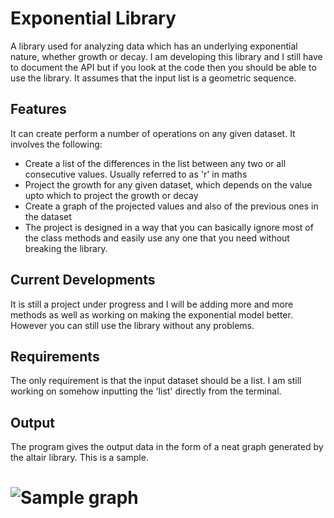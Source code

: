 # Exponential Library

A library used for analyzing data which has an underlying exponential nature, whether growth or decay. I am developing this library and I still have to document the API but if you look at the code then you should be able to use the library.
It assumes that the input list is a geometric sequence.

## Features
It can create perform a number of operations on any given dataset. It involves the following:
- Create a list of the differences in the list between any two or all consecutive values. Usually referred to as 'r' in maths
- Project the growth for any given dataset, which depends on the value upto which to project the growth or decay
- Create a graph of the projected values and also of the previous ones in the dataset
- The project is designed in a way that you can basically ignore most of the class methods and easily use any one that you need without breaking the library.

## Current Developments
It is still a project under progress and I will be adding more and more methods as well as working on making the exponential model better. However you can still use the library without any problems.

## Requirements
The only requirement is that the input dataset should be a list. I am still working on somehow inputting the 'list' directly from the terminal.

## Output 
The program gives the output data in the form of a neat graph generated by the altair library. This is a sample.
# ![Sample graph](https://gitlab.com/faisal.a/exponential-library/-/tree/master/files/Output_image.png)